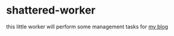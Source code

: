 # shattered-worker

this little worker will perform some management tasks for [my blog](https://shatteredcontinuum.tumblr.com)
